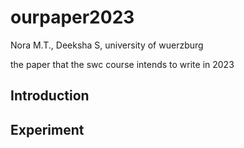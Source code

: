 # ourpaper2023

Nora M.T., Deeksha S, university of wuerzburg

the paper that the swc course intends to write in 2023
## Introduction

## Experiment

